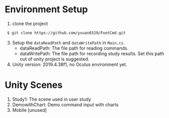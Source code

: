 # Environment Setup
1. clone the project
  ``` bash
   $ git clone https://github.com/yxuan0329/FootCmd.git 
   ```
3. Setup the ``dataReadPath`` and ``dataWritePath`` in ``Main.cs``.
   - dataReadPath: The file path for reading commands.
   - dataWritePath: The file path for recording study results. Set this path out of unity project is suggested.
4. Unity version: 2019.4.38f1, no Oculus environment yet.

# Unity Scenes
1. Study1: The scene used in user study
2. DemowithChart: Demo command input with charts
3. Mobile [unused]
   
